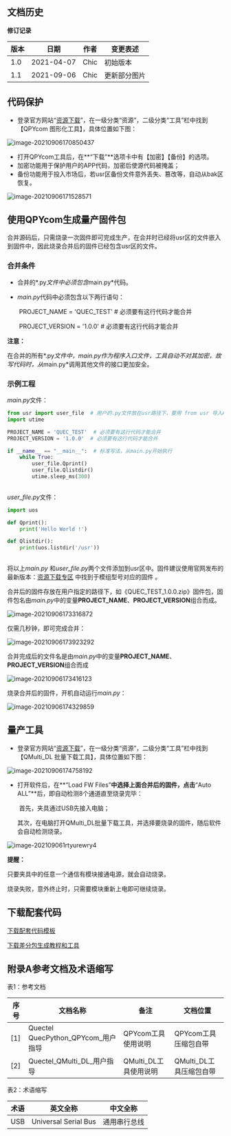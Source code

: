 ## 文档历史

**修订记录**

| **版本** | **日期**   | **作者** | **变更表述** |
| -------- | ---------- | -------- | ------------ |
| 1.0      | 2021-04-07 | Chic     | 初始版本     |
| 1.1      | 2021-09-06 | Chic     | 更新部分图片 |



## 代码保护

- 登录官方网站“[资源下载](https://python.quectel.com/download)”，在一级分类“资源”，二级分类“工具”栏中找到【QPYcom 图形化工具】，具体位置如下图：

![image-20210906170850437](media/image-20210906170850437.png)

- 打开QPYcom工具后，在**“下载”**选项卡中有【加密】【备份】的选项。
- 加密功能用于保护用户的APP代码，加密后使源代码被掩盖；
- 备份功能用于投入市场后，若usr区备份文件意外丢失、篡改等，自动从bak区恢复。

![image-20210906171528571](media/image-20210906171528571.png)



## 使用QPYcom生成量产固件包

合并源码后，只需烧录一次固件即可完成生产，在合并时已经将usr区的文件嵌入到固件中，因此烧录合并后的固件已经包含usr区的文件。

### 合并条件

- 合并的*.py*文件中必须包含*main.py*代码。

- *main.py*代码中必须包含以下两行语句：

  ​		PROJECT_NAME = 'QUEC_TEST'  # 必须要有这行代码才能合并

  ​		PROJECT_VERSION = '1.0.0'  # 必须要有这行代码才能合并

**注意：**

在合并的所有*.py*文件中，*main.py*作为程序入口文件，工具自动不对其加密，故写代码时，从*main.py*调用其他文件的接口更加安全。

### 示例工程

*main.py*文件：

```python
from usr import user_file  # 用户的.py文件放在usr路径下，要用 from usr 导入APP
import utime

PROJECT_NAME = 'QUEC_TEST'  # 必须要有这行代码才能合并
PROJECT_VERSION = '1.0.0'  # 必须要有这行代码才能合并

if __name__ == "__main__":  # 标准写法，从main.py开始执行
    while True:
        user_file.Qprint()
        user_file.Qlistdir()
        utime.sleep_ms(300)
        
```

*user_file.py*文件：

```python
import uos

def Qprint():
    print('Hello World !')

def Qlistdir():
    print(uos.listdir('/usr'))
    
```

将以上*main.py* 和*user_file.py*两个文件添加到usr区中。固件建议使用官网发布的最新版本：[资源下载专区](https://python.quectel.com/download) 中找到于模组型号对应的固件 。

合并后的固件存放在用户指定的路径下，如《QUEC_TEST_1.0.0.zip》固件包，固件包名由*main.py*中的变量**PROJECT_NAME**、**PROJECT_VERSION**组合而成。

![image-20210906173316872](media/image-20210906173316872.png)

仅需几秒钟，即可完成合并：

![image-20210906173923292](media/image-20210906173923292.png)

合并完成后的文件名是由*main.py*中的变量**PROJECT_NAME**、**PROJECT_VERSION**组合而成

![image-20210906173416123](media/image-20210906173416123.png)

烧录合并后的固件，开机自动运行*main.py*：

![image-20210906174329859](media/image-20210906174329859.png)

## 量产工具

- 登录官方网站“[资源下载](https://python.quectel.com/download)”，在一级分类“资源”，二级分类“工具”栏中找到【QMulti_DL 批量下载工具】，具体位置如下图：

![image-20210906174758192](media/image-20210906174758192.png)

- 打开软件后，在**“Load FW Files”**中选择上面合并后的固件，点击**“Auto ALL”**后，即自动检测8个通道直至烧录完毕：

  ​	首先，夹具通过USB先接入电脑；

  ​	其次，在电脑打开QMulti_DL批量下载工具，并选择要烧录的固件，随后软件会自动检测烧录。

![image-202109061rtyurewry4](media/image-202109061rtyurewry4.png)



**提醒：**

只要夹具中的任意一个通信有模块接通电源，就会自动烧录。

烧录失败，意外终止时，只需要模块重新上电即可继续烧录。

## 下载配套代码

 <a href="code/main.zip" target="_blank">下载配套代码模板</a>

 <a href="code/fota.zip" target="_blank">下载差分包生成教程和工具</a>



## 附录A参考文档及术语缩写

表1：参考文档

| **序号** | **文档名称**                       | **备注**              | 文档位置                |
| -------- | ---------------------------------- | --------------------- | ----------------------- |
| [1]      | Quectel QuecPython_QPYcom_用户指导 | QPYcom工具使用说明    | QPYcom工具压缩包自带    |
| [2]      | Quectel_QMulti_DL_用户指导         | QMulti_DL工具使用说明 | QMulti_DL工具压缩包自带 |

表2：术语缩写

| **术语** | **英文全称**         | **中文全称** |
| -------- | -------------------- | ------------ |
| USB      | Universal Serial Bus | 通用串行总线 |
